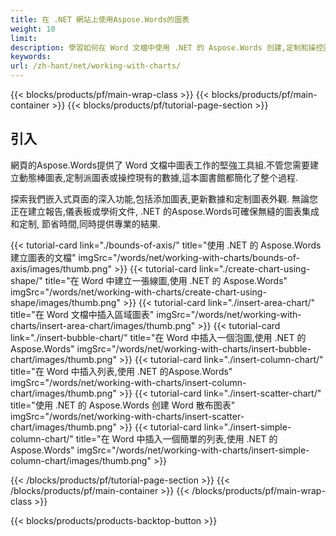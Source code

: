 ```yaml
---
title: 在 .NET 網站上使用Aspose.Words的圖表  
weight: 10
limit:
description: 學習如何在 Word 文檔中使用 .NET 的 Aspose.Words 创建,定制和操控圖表.
keywords:
url: /zh-hant/net/working-with-charts/
---
```

{{< blocks/products/pf/main-wrap-class >}}
{{< blocks/products/pf/main-container >}}
{{< blocks/products/pf/tutorial-page-section >}}

## 引入
 
網頁的Aspose.Words提供了 Word 文檔中圖表工作的堅強工具組.不管您需要建立動態棒圖表,定制派圖表或操控現有的數據,這本圖書館都簡化了整个過程.  

探索我們嵌入式頁面的深入功能,包括添加圖表,更新數據和定制圖表外觀. 無論您正在建立報告,儀表板或學術文件, .NET 的Aspose.Words可確保無縫的圖表集成和定制, 節省時間,同時提供專業的結果.  

{{< tutorial-card link="./bounds-of-axis/" title="使用 .NET 的 Aspose.Words 建立圖表的文檔" imgSrc="/words/net/working-with-charts/bounds-of-axis/images/thumb.png" >}}
{{< tutorial-card link="./create-chart-using-shape/" title="在 Word 中建立一張線圖,使用 .NET 的 Aspose.Words" imgSrc="/words/net/working-with-charts/create-chart-using-shape/images/thumb.png" >}}
{{< tutorial-card link="./insert-area-chart/" title="在 Word 文檔中插入區域圖表" imgSrc="/words/net/working-with-charts/insert-area-chart/images/thumb.png" >}}
{{< tutorial-card link="./insert-bubble-chart/" title="在 Word 中插入一個泡圖,使用 .NET 的Aspose.Words" imgSrc="/words/net/working-with-charts/insert-bubble-chart/images/thumb.png" >}}
{{< tutorial-card link="./insert-column-chart/" title="在 Word 中插入列表,使用 .NET 的Aspose.Words" imgSrc="/words/net/working-with-charts/insert-column-chart/images/thumb.png" >}}
{{< tutorial-card link="./insert-scatter-chart/" title="使用 .NET 的 Aspose.Words 创建 Word 散布图表" imgSrc="/words/net/working-with-charts/insert-scatter-chart/images/thumb.png" >}}
{{< tutorial-card link="./insert-simple-column-chart/" title="在 Word 中插入一個簡單的列表,使用 .NET 的Aspose.Words" imgSrc="/words/net/working-with-charts/insert-simple-column-chart/images/thumb.png" >}}

{{< /blocks/products/pf/tutorial-page-section >}}
{{< /blocks/products/pf/main-container >}}
{{< /blocks/products/pf/main-wrap-class >}}

{{< blocks/products/products-backtop-button >}}
